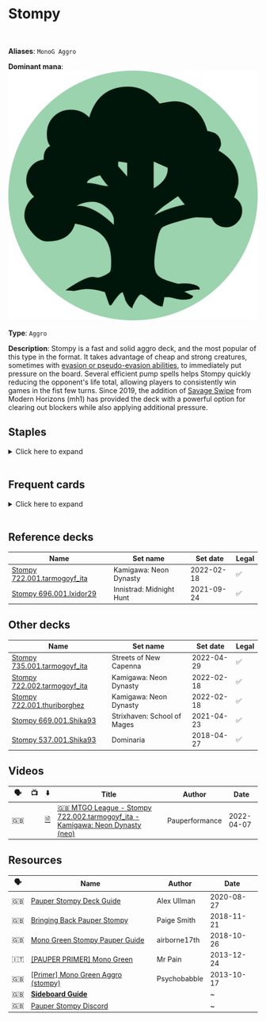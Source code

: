 <!-- This page is automatically generated by Myr: do not update it manually. -->
<!-- Changes directly applied here will be lost. -->
<!-- If you plan to update this page, please update the template at https://github.com/Pauperformance/pauperformance-bot -->
<!-- Templates can be found under pauperformance-bot/resources/templates/ -->
# Stompy
<br/>

**Aliases**: `MonoG Aggro`


**Dominant mana**: <img src="../resources/images/mana/G.png" class="dominant-mana-icon"/>

**Type**: `Aggro`

**Description**: 
Stompy is a fast and solid aggro deck, and the most popular of this type in the format.
It takes advantage of cheap and strong creatures, sometimes with [evasion or pseudo-evasion abilities](https://mtg.fandom.com/wiki/Evasion_ability), to immediately put pressure on the board.
Several efficient pump spells helps Stompy quickly reducing the opponent's life total, allowing players to consistently win games in the fist few turns.
Since 2019, the addition of [Savage Swipe](https://scryfall.com/card/mh1/178/savage-swipe) from Modern Horizons (mh1) has provided the deck with a powerful option for clearing out blockers while also applying additional pressure.


## **Staples**

<details>
  <summary>Click here to expand</summary>
<a href="https://scryfall.com/card/2x2/189/burning-tree-emissary"><img src="https://cards.scryfall.io/normal/front/b/a/ba327a5e-bd57-4e24-b4b4-062202df30e1.jpg" class="archetype-card rounded-image"/></a>
<a href="https://scryfall.com/card/cns/168/hunger-of-the-howlpack"><img src="https://cards.scryfall.io/normal/front/2/3/23676697-2b84-4e9f-9e38-4fd58085a698.jpg" class="archetype-card rounded-image"/></a>
<a href="https://scryfall.com/card/pca/69/nest-invader"><img src="https://cards.scryfall.io/normal/front/3/0/3085f5b1-d2e3-4dd4-8263-024b2b5da4b4.jpg" class="archetype-card rounded-image"/></a>
<a href="https://scryfall.com/card/a25/182/nettle-sentinel"><img src="https://cards.scryfall.io/normal/front/3/f/3f290ed2-d1a8-4a90-a3a7-8240652dc109.jpg" class="archetype-card rounded-image"/></a>
<a href="https://scryfall.com/card/mh2/285/quirion-ranger"><img src="https://cards.scryfall.io/normal/front/3/2/320fdf89-e158-41c5-b0bf-fee9dec36a75.jpg" class="archetype-card rounded-image"/></a>
<a href="https://scryfall.com/card/2x2/156/rancor"><img src="https://cards.scryfall.io/normal/front/8/6/86d6b411-4a31-4bfc-8dd6-e19f553bb29b.jpg" class="archetype-card rounded-image"/></a>
<a href="https://scryfall.com/card/mm2/168/vines-of-vastwood"><img src="https://cards.scryfall.io/normal/front/6/2/6203e3d4-8998-41d6-9f7e-b68af0f1f8b5.jpg" class="archetype-card rounded-image"/></a>
</details><br/>



## **Frequent cards**

<details>
  <summary>Click here to expand</summary>
<a href="https://scryfall.com/card/stx/121/bayou-groff"><img src="https://cards.scryfall.io/normal/front/4/a/4a82b032-b1ba-456c-abab-c0f7430b0587.jpg" class="archetype-card rounded-image"/></a>
<a href="https://scryfall.com/card/ema/163/elephant-guide"><img src="https://cards.scryfall.io/normal/front/c/9/c997fe6c-cb57-4e0e-9267-42bd12cc3b03.jpg" class="archetype-card rounded-image"/></a>
<a href="https://scryfall.com/card/2xm/256/flayer-husk"><img src="https://cards.scryfall.io/normal/front/2/0/20b394f9-644d-426e-801b-110774092018.jpg" class="archetype-card rounded-image"/></a>
<a href="https://scryfall.com/card/ddm/49/river-boa"><img src="https://cards.scryfall.io/normal/front/e/d/edfbf056-c3b7-40e9-8e2b-333585978ac9.jpg" class="archetype-card rounded-image"/></a>
<a href="https://scryfall.com/card/mh1/178/savage-swipe"><img src="https://cards.scryfall.io/normal/front/e/e/eea7e77c-ede5-41bd-b766-9a76ce691607.jpg" class="archetype-card rounded-image"/></a>
<a href="https://scryfall.com/card/otc/206/silhana-ledgewalker"><img src="https://cards.scryfall.io/normal/front/2/1/21a2d11e-48b7-4e9a-a574-838cc26c2b17.jpg" class="archetype-card rounded-image"/></a>
<a href="https://scryfall.com/card/dds/50/skarrgan-pit-skulk"><img src="https://cards.scryfall.io/normal/front/3/0/30991c55-f39d-41f3-b584-f535f5f70f5a.jpg" class="archetype-card rounded-image"/></a>
<a href="https://scryfall.com/card/mm3/136/slaughterhorn"><img src="https://cards.scryfall.io/normal/front/4/0/4010a419-8291-4c8b-8cda-38c35fbd7b88.jpg" class="archetype-card rounded-image"/></a>
<a href="https://scryfall.com/card/otj/181/snakeskin-veil"><img src="https://cards.scryfall.io/normal/front/1/3/133fbdec-0d00-433f-9015-5eb091126e3a.jpg" class="archetype-card rounded-image"/></a>
<a href="https://scryfall.com/card/nph/76/vault-skirge"><img src="https://cards.scryfall.io/normal/front/f/2/f254239c-c07a-4c41-98f7-8f4de539c73e.jpg" class="archetype-card rounded-image"/></a>
<a href="https://scryfall.com/card/dka/134/young-wolf"><img src="https://cards.scryfall.io/normal/front/0/c/0c39aa40-ef5f-40f1-a6dd-fbce91172c50.jpg" class="archetype-card rounded-image"/></a>
</details><br/>



## **Reference decks**

| Name | Set name | Set date | Legal |
| -----| -------- | -------- | ----- |
| [Stompy 722.001.tarmogoyf_ita](https://www.mtggoldfish.com/deck/4680163) | Kamigawa: Neon Dynasty | 2022-02-18 | ✅ |
| [Stompy 696.001.Ixidor29](https://www.mtggoldfish.com/deck/4624367) | Innistrad: Midnight Hunt | 2021-09-24 | ✅ |




## **Other decks**

| Name | Set name | Set date | Legal |
| -----| -------- | -------- | ----- |
| [Stompy 735.001.tarmogoyf_ita](https://www.mtggoldfish.com/deck/4867387) | Streets of New Capenna | 2022-04-29 | ✅ |
| [Stompy 722.002.tarmogoyf_ita](https://www.mtggoldfish.com/deck/4706455) | Kamigawa: Neon Dynasty | 2022-02-18 | ✅ |
| [Stompy 722.001.thuriborghez](https://www.mtggoldfish.com/deck/4667104) | Kamigawa: Neon Dynasty | 2022-02-18 | ✅ |
| [Stompy 669.001.Shika93](https://www.mtggoldfish.com/deck/4351732) | Strixhaven: School of Mages | 2021-04-23 | ✅ |
| [Stompy 537.001.Shika93](https://www.mtggoldfish.com/deck/4351739) | Dominaria | 2018-04-27 | ✅ |




## **Videos**

| 🗣️ | 📺 | ⬇️ | Title | Author | Date |
| -- | -- | -- | ---- | ------ | ---- |
| 🇬🇧 | <i class="fa-brands fa-youtube"></i> | <a href="https://www.mtggoldfish.com/deck/4706455" target="_blank">🗎</a> | <a href="https://www.youtube.com/watch?v=wtRXWDfLZK8" target="_blank">🇬🇧 MTGO League - Stompy 722.002.tarmogoyf_ita - Kamigawa: Neon Dynasty (neo)</a> | Pauperformance | 2022-04-07   |




## **Resources**

| 🗣️ | Name | Author | Date |
| -- | ---- | ------ | ---- |
| 🇬🇧 | <a target="_blank" href="https://strategy.channelfireball.com/all-strategy/mtg/channelmagic-articles/pauper-stompy-deck-guide/">Pauper Stompy Deck Guide</a> | Alex Ullman | 2020-08-27   |
| 🇬🇧 | <a target="_blank" href="https://www.coolstuffinc.com/a/kendrasmith-11212018-bringing-back-pauper-stompy">Bringing Back Pauper Stompy</a> | Paige Smith | 2018-11-21   |
| 🇬🇧 | <a target="_blank" href="https://teamhp555130435.wordpress.com/2018/10/26/mono-green-stompy-pauper-guide/">Mono Green Stompy Pauper Guide</a> | airborne17th | 2018-10-26   |
| 🇮🇹 | <a target="_blank" href="http://www.metagame.it/forum/viewtopic.php?f=187&t=10786">[PAUPER PRIMER] Mono Green</a> | Mr Pain | 2013-12-24   |
| 🇬🇧 | <a target="_blank" href="https://www.mtgsalvation.com/forums/the-game/pauper/mtgo-pauper/established/189724-primer-mono-green-aggro-stompy">[Primer] Mono Green Aggro (stompy)</a> | Psychobabble | 2013-10-17   |
| 🇬🇧 | <a target="_blank" href="https://docs.google.com/spreadsheets/d/1iBnopoHW5EspnWOvCDVm28eTI581RljyJoJgAZJOhXQ/edit?usp=sharing">**Sideboard Guide**</a> | <i class="fa-solid fa-book"></i> | ~            |
| 🇬🇧 | <a target="_blank" href="https://discord.gg/RzTmb76qjJ">Pauper Stompy Discord</a> | <i class="fa-brands fa-discord"></i> | ~            |

